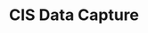 ---
title: CIS Data Capture
desc: >-
  Console application that captures monthly snapshots of AWWU's customer
  information system (CIS) data and loads it into a data warehouse.
role: Technical Lead
begin_year: 2006
end_year: 2006
_links:
  jobs:
    - href: /jobs/rdi/
  languages:
    - href: /languages/cs/
    - href: /languages/sql/
  db:
    - href: /db/oracle/
  os:
    - href: /os/windows/
  self:
    href: /projects/cis-data-capture/
_embedded:
  jobs:
    - title: 'Resource Data, Inc.'
      desc: >-
        Technical Lead for Resource Data, Inc. (RDI), with branches in Alaska,
        Texas, Idaho, Minnesota, and Oregon, that provides custom database, web,
        and GIS programming services
      role: Technical Lead
      begin_year: 2005
      end_year: 2014
      time_desc: July 2005 - July 2014
      _links:
        projects:
          - href: /projects/agdc/
          - href: /projects/ahfc-integration/
          - href: /projects/awwu-intranet/
          - href: /projects/awwu-job-scheduler/
          - href: /projects/awwu-systems-integration/
          - href: /projects/bit-proposal/
          - href: /projects/centroid/
          - href: /projects/cis-data-capture/
          - href: /projects/consumption-views/
          - href: /projects/database-sync-awwu/
          - href: /projects/employee-suggestions/
          - href: /projects/energy-efficiency-map/
          - href: /projects/flir-monitoring/
          - href: /projects/lasar-range-finder/
          - href: /projects/please/
          - href: /projects/qb/
          - href: /projects/report-engine/
          - href: /projects/sar-reports/
          - href: /projects/scramble-score/
          - href: /projects/scrum-tools/
          - href: /projects/somd/
          - href: /projects/systems-portal/
          - href: /projects/train-builder/
        db:
          - href: /db/sql-server/
          - href: /db/oracle/
          - href: /db/access/
          - href: /db/sqlite/
          - href: /db/postgres/
        languages:
          - href: /languages/cs/
          - href: /languages/css/
          - href: /languages/html/
          - href: /languages/js/
          - href: /languages/py/
          - href: /languages/rb/
          - href: /languages/sql/
          - href: /languages/tsql/
        os:
          - href: /os/windows/
          - href: /os/osx/
          - href: /os/linux/
        self:
          href: /jobs/rdi/
  languages:
    - title: C#
      desc: >-
        C# is a static typed, multi-paradigm programming language from
        Microsoft.
      _links:
        projects:
          - href: /projects/agdc/
          - href: /projects/awwu-intranet/
          - href: /projects/awwu-job-scheduler/
          - href: /projects/awwu-systems-integration/
          - href: /projects/bit-proposal/
          - href: /projects/centroid/
          - href: /projects/cis-data-capture/
          - href: /projects/database-sync-awwu/
          - href: /projects/denver-schedules-api/
          - href: /projects/energy-efficiency-map/
          - href: /projects/flir-monitoring/
          - href: /projects/lasar-range-finder/
          - href: /projects/mvc-integration-test-framework/
          - href: /projects/please/
          - href: /projects/qb/
          - href: /projects/report-engine/
          - href: /projects/sar-reports/
          - href: /projects/scrum-tools/
          - href: /projects/sif-agent/
          - href: /projects/simpler/
          - href: /projects/somd/
          - href: /projects/systems-portal/
          - href: /projects/train-builder/
        jobs:
          - href: /jobs/freelance/
          - href: /jobs/mas/
          - href: /jobs/rdi/
        self:
          href: /languages/cs/
    - title: SQL
      desc: >-
        Structured Query Language (SQL) is the standard language for
        communicating with relational database management systems.
      _links:
        projects:
          - href: /projects/agdc/
          - href: /projects/ahfc-integration/
          - href: /projects/awwu-intranet/
          - href: /projects/awwu-systems-integration/
          - href: /projects/cis-data-capture/
          - href: /projects/consumption-views/
          - href: /projects/database-sync-awwu/
          - href: /projects/denver-schedules-api/
          - href: /projects/employee-suggestions/
          - href: /projects/energy-efficiency-map/
          - href: /projects/please/
          - href: /projects/qb/
          - href: /projects/sar-reports/
          - href: /projects/scrum-tools/
          - href: /projects/sif-agent/
          - href: /projects/somd/
          - href: /projects/systems-portal/
          - href: /projects/train-builder/
          - href: /projects/wengage-acct/
          - href: /projects/wengage-si/
        jobs:
          - href: /jobs/freelance/
          - href: /jobs/mas/
          - href: /jobs/rdi/
        self:
          href: /languages/sql/
  db:
    - title: Oracle
      desc: Oracle is an object relational database from Oracle Corporation.
      _links:
        projects:
          - href: /projects/awwu-intranet/
          - href: /projects/awwu-job-scheduler/
          - href: /projects/awwu-systems-integration/
          - href: /projects/cis-data-capture/
          - href: /projects/consumption-views/
          - href: /projects/database-sync-awwu/
          - href: /projects/employee-suggestions/
          - href: /projects/sar-reports/
          - href: /projects/somd/
        jobs:
          href: /jobs/rdi/
        self:
          href: /db/oracle/
  os:
    - title: Windows
      desc: >-
        Windows is a family of graphical interface operating systems by
        Microsoft.
      _links:
        projects:
          - href: /projects/agdc/
          - href: /projects/ahfc-integration/
          - href: /projects/awwu-intranet/
          - href: /projects/awwu-job-scheduler/
          - href: /projects/awwu-systems-integration/
          - href: /projects/bit-proposal/
          - href: /projects/centroid/
          - href: /projects/cis-data-capture/
          - href: /projects/class-scheduler/
          - href: /projects/consumption-views/
          - href: /projects/database-sync-awwu/
          - href: /projects/denver-schedules-api/
          - href: /projects/employee-suggestions/
          - href: /projects/energy-efficiency-map/
          - href: /projects/flir-monitoring/
          - href: /projects/lasar-range-finder/
          - href: /projects/mvc-integration-test-framework/
          - href: /projects/please/
          - href: /projects/qb/
          - href: /projects/report-engine/
          - href: /projects/sar-reports/
          - href: /projects/scramble-score/
          - href: /projects/scrum-tools/
          - href: /projects/sif-agent/
          - href: /projects/simpler/
          - href: /projects/somd/
          - href: /projects/systems-portal/
          - href: /projects/train-builder/
          - href: /projects/wengage-acct/
          - href: /projects/wengage-si/
        jobs:
          - href: /jobs/freelance/
          - href: /jobs/mas/
          - href: /jobs/rdi/
        self:
          href: /os/windows/
---